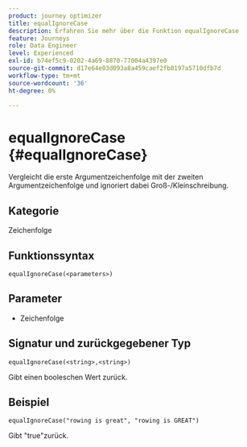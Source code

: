 ```yaml
---
product: journey optimizer
title: equalIgnoreCase
description: Erfahren Sie mehr über die Funktion equalIgnoreCase
feature: Journeys
role: Data Engineer
level: Experienced
exl-id: b74ef5c9-0202-4a69-8870-77004a4397e0
source-git-commit: d17e64e03d093a8a459caef2fb0197a5710dfb7d
workflow-type: tm+mt
source-wordcount: '36'
ht-degree: 0%

---
```


# equalIgnoreCase {#equalIgnoreCase}

Vergleicht die erste Argumentzeichenfolge mit der zweiten Argumentzeichenfolge und ignoriert dabei Groß-/Kleinschreibung.

## Kategorie

Zeichenfolge

## Funktionssyntax

`equalIgnoreCase(<parameters>)`

## Parameter

* Zeichenfolge

## Signatur und zurückgegebener Typ

`equalIgnoreCase(<string>,<string>)`

Gibt einen booleschen Wert zurück.

## Beispiel

`equalIgnoreCase("rowing is great", "rowing is GREAT")`

Gibt &quot;true&quot;zurück.
